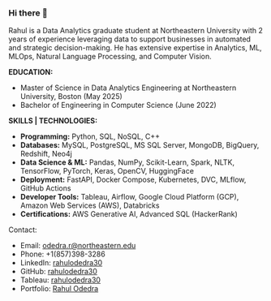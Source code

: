 ### Hi there 👋

Rahul is a Data Analytics graduate student at Northeastern University with 2 years of experience leveraging data to support businesses in automated and strategic decision-making. He has extensive expertise in Analytics, ML, MLOps, Natural Language Processing, and Computer Vision.

**EDUCATION:**  
- Master of Science in Data Analytics Engineering at Northeastern University, Boston (May 2025)
- Bachelor of Engineering in Computer Science (June 2022) <br>

**SKILLS | TECHNOLOGIES:** <br>
- **Programming:** Python, SQL, NoSQL, C++ <br>
- **Databases:** MySQL, PostgreSQL, MS SQL Server, MongoDB, BigQuery, Redshift, Neo4j <br>
- **Data Science & ML:** Pandas, NumPy, Scikit-Learn, Spark, NLTK, TensorFlow, PyTorch, Keras, OpenCV, HuggingFace <br>
- **Deployment:** FastAPI, Docker Compose, Kubernetes, DVC, MLflow, GitHub Actions  <br>
- **Developer Tools:** Tableau, Airflow, Google Cloud Platform (GCP), Amazon Web Services (AWS), Databricks <br>
- **Certifications:** AWS Generative AI, Advanced SQL (HackerRank) <br>

  
Contact:
- Email: odedra.r@northeastern.edu 
- Phone: +1(857)398-3286 
- LinkedIn: [rahulodedra30](https://www.linkedin.com/in/rahulodedra30) 
- GitHub: [rahulodedra30](https://github.com/rahulodedra30)
- Tableau: [rahulodedra30](https://public.tableau.com/app/profile/rahulodedra30)
- Portfolio: [Rahul Odedra](https://perpetual-rubidium-783.notion.site/Rahul-Odedra-0fea2577996c41f3b873407af1a1ccb4)

